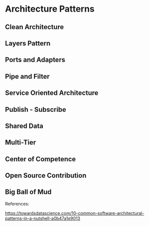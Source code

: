# Architecture Patterns
## Clean Architecture

## Layers Pattern

## Ports and Adapters

## Pipe and Filter

## Service Oriented Architecture

## Publish - Subscribe

## Shared Data

## Multi-Tier

## Center of Competence

## Open Source Contribution

## Big Ball of Mud

References:

https://towardsdatascience.com/10-common-software-architectural-patterns-in-a-nutshell-a0b47a1e9013
